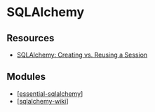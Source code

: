 SQLAlchemy
===

Resources
---

- [SQLAlchemy: Creating vs. Reusing a Session][1]

<!-- Links -->
[1]: https://stackoverflow.com/questions/12223335/sqlalchemy-creating-vs-reusing-a-session

<!-- Links end -->


Modules
---

- [[essential-sqlalchemy]]
- [[sqlalchemy-wiki]]

[//begin]: # "Autogenerated link references for markdown compatibility"
[essential-sqlalchemy]: essential-sqlalchemy/essential-sqlalchemy.md "Essential SQLAlchemy"
[sqlalchemy-wiki]: sqlalchemy-wiki.md "SQLAlchemy Wiki"
[//end]: # "Autogenerated link references"
